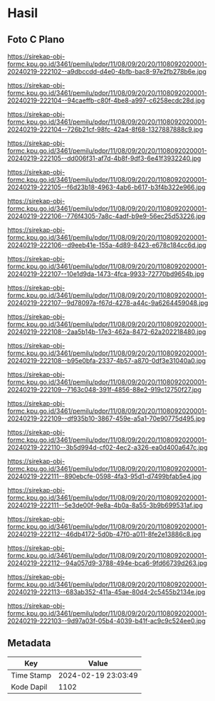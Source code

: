 # Hasil

## Foto C Plano

https://sirekap-obj-formc.kpu.go.id/3461/pemilu/pdpr/11/08/09/20/20/1108092020001-20240219-222102--a9dbccdd-d4e0-4bfb-bac8-97e2fb278b6e.jpg

https://sirekap-obj-formc.kpu.go.id/3461/pemilu/pdpr/11/08/09/20/20/1108092020001-20240219-222104--94caeffb-c80f-4be8-a997-c6258ecdc28d.jpg

https://sirekap-obj-formc.kpu.go.id/3461/pemilu/pdpr/11/08/09/20/20/1108092020001-20240219-222104--726b21cf-98fc-42a4-8f68-1327887888c9.jpg

https://sirekap-obj-formc.kpu.go.id/3461/pemilu/pdpr/11/08/09/20/20/1108092020001-20240219-222105--dd006f31-af7d-4b8f-9df3-6e41f3932240.jpg

https://sirekap-obj-formc.kpu.go.id/3461/pemilu/pdpr/11/08/09/20/20/1108092020001-20240219-222105--f6d23b18-4963-4ab6-b617-b3f4b322e966.jpg

https://sirekap-obj-formc.kpu.go.id/3461/pemilu/pdpr/11/08/09/20/20/1108092020001-20240219-222106--776f4305-7a8c-4adf-b9e9-56ec25d53226.jpg

https://sirekap-obj-formc.kpu.go.id/3461/pemilu/pdpr/11/08/09/20/20/1108092020001-20240219-222106--d9eeb41e-155a-4d89-8423-e678c184cc6d.jpg

https://sirekap-obj-formc.kpu.go.id/3461/pemilu/pdpr/11/08/09/20/20/1108092020001-20240219-222107--10e1d9da-1473-4fca-9933-72770bd9654b.jpg

https://sirekap-obj-formc.kpu.go.id/3461/pemilu/pdpr/11/08/09/20/20/1108092020001-20240219-222107--9d78097a-f67d-4278-a44c-9a6264459048.jpg

https://sirekap-obj-formc.kpu.go.id/3461/pemilu/pdpr/11/08/09/20/20/1108092020001-20240219-222108--2aa5b14b-17e3-462a-8472-62a202218480.jpg

https://sirekap-obj-formc.kpu.go.id/3461/pemilu/pdpr/11/08/09/20/20/1108092020001-20240219-222108--b95e0bfa-2337-4b57-a870-0df3e31040a0.jpg

https://sirekap-obj-formc.kpu.go.id/3461/pemilu/pdpr/11/08/09/20/20/1108092020001-20240219-222109--7163c048-391f-4856-88e2-919c12750f27.jpg

https://sirekap-obj-formc.kpu.go.id/3461/pemilu/pdpr/11/08/09/20/20/1108092020001-20240219-222109--df935b10-3867-459e-a5a1-70e90775d495.jpg

https://sirekap-obj-formc.kpu.go.id/3461/pemilu/pdpr/11/08/09/20/20/1108092020001-20240219-222110--3b5d994d-cf02-4ec2-a326-ea0d400a647c.jpg

https://sirekap-obj-formc.kpu.go.id/3461/pemilu/pdpr/11/08/09/20/20/1108092020001-20240219-222111--890ebcfe-0598-4fa3-95d1-d7499bfab5e4.jpg

https://sirekap-obj-formc.kpu.go.id/3461/pemilu/pdpr/11/08/09/20/20/1108092020001-20240219-222111--5e3de00f-9e8a-4b0a-8a55-3b9b699531af.jpg

https://sirekap-obj-formc.kpu.go.id/3461/pemilu/pdpr/11/08/09/20/20/1108092020001-20240219-222112--46db4172-5d0b-47f0-a011-8fe2e13886c8.jpg

https://sirekap-obj-formc.kpu.go.id/3461/pemilu/pdpr/11/08/09/20/20/1108092020001-20240219-222112--94a057d9-3788-494e-bca6-9fd66739d263.jpg

https://sirekap-obj-formc.kpu.go.id/3461/pemilu/pdpr/11/08/09/20/20/1108092020001-20240219-222113--683ab352-411a-45ae-80d4-2c5455b2134e.jpg

https://sirekap-obj-formc.kpu.go.id/3461/pemilu/pdpr/11/08/09/20/20/1108092020001-20240219-222103--9d97a03f-05b4-4039-b41f-ac9c9c524ee0.jpg


## Metadata

| Key        | Value               |
| ---------- | ------------------- |
| Time Stamp | 2024-02-19 23:03:49 |
| Kode Dapil | 1102                |



